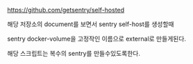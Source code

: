 https://github.com/getsentry/self-hosted

해당 저장소의 document를 보면서 sentry self-host를 생성할때

sentry docker-volume을 고정작인 이름으로 external로 만들게된다.

해당 스크립트는 복수의 sentry를 만들수있도록한다.

